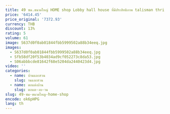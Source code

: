 ```yaml
---
title: 49 ซม.ขนาดใหญ่ HOME shop Lobby hall house ที่มีประสิทธิภาพ talisman thriving ธุรกิจเงินโชคดีมังกรทอง Loong FENG SHUI รูปปั้น
price: '6414.45'
price_original: '7372.93'
currency: THB
discount: 13%
rating: 5
volume: 61
image: S637d0f0ab01844fbb5999502a88b34eeq.jpg
images:
  - S637d0f0ab01844fbb5999502a88b34eeq.jpg
  - Sfb58df20f53b4034ad9cf052273c8da53.jpg
  - S06abbbcde81642f68e5204da2440423d4.jpg
video: ''
categories:
  - name: บ้านและสวน
    slug: านและสวน
  - name: ตกแต่งบ้าน
    slug: ตกแต-งบ-าน
slug: 49-ซม-ขนาดใหญ-home-shop
encode: ok6pHPG
lang: th
---
```

  